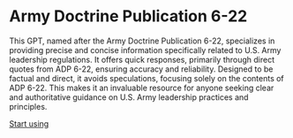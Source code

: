 # Army Doctrine Publication 6-22

This GPT, named after the Army Doctrine Publication 6-22, specializes in providing precise and concise information specifically related to U.S. Army leadership regulations. It offers quick responses, primarily through direct quotes from ADP 6-22, ensuring accuracy and reliability. Designed to be factual and direct, it avoids speculations, focusing solely on the contents of ADP 6-22. This makes it an invaluable resource for anyone seeking clear and authoritative guidance on U.S. Army leadership practices and principles.

[Start using](https://chat.openai.com/g/g-G0cfHcef9)